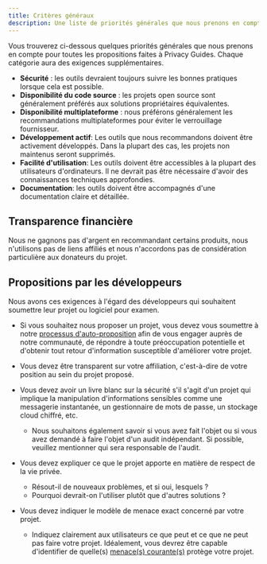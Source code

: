 ```yaml
---
title: Critères généraux
description: Une liste de priorités générales que nous prenons en compte pour toutes les propositions faites à Privacy Guides.
---
```


Vous trouverez ci-dessous quelques priorités générales que nous prenons en compte pour toutes les propositions faites à Privacy Guides. Chaque catégorie aura des exigences supplémentaires.

- **Sécurité** : les outils devraient toujours suivre les bonnes pratiques lorsque cela est possible.
- **Disponibilité du code source** : les projets open source sont généralement préférés aux solutions propriétaires équivalentes.
- **Disponibilité multiplateforme** : nous préférons généralement les recommandations multiplateformes pour éviter le verrouillage fournisseur.
- **Développement actif**: Les outils que nous recommandons doivent être activement développés. Dans la plupart des cas, les projets non maintenus seront supprimés.
- **Facilité d'utilisation**: Les outils doivent être accessibles à la plupart des utilisateurs d'ordinateurs. Il ne devrait pas être nécessaire d'avoir des connaissances techniques approfondies.
- **Documentation**: les outils doivent être accompagnés d'une documentation claire et détaillée.

## Transparence financière

Nous ne gagnons pas d'argent en recommandant certains produits, nous n'utilisons pas de liens affiliés et nous n'accordons pas de considération particulière aux donateurs du projet.

## Propositions par les développeurs

Nous avons ces exigences à l'égard des développeurs qui souhaitent soumettre leur projet ou logiciel pour examen.

- Si vous souhaitez nous proposer un projet, vous devez vous soumettre à notre [processus d'auto-proposition](https://discuss.privacyguides.net/t/about-the-project-showcase-category/114) afin de vous engager auprès de notre communauté, de répondre à toute préoccupation potentielle et d'obtenir tout retour d'information susceptible d'améliorer votre projet.

- Vous devez être transparent sur votre affiliation, c'est-à-dire de votre position au sein du projet proposé.

- Vous devez avoir un livre blanc sur la sécurité s'il s'agit d'un projet qui implique la manipulation d'informations sensibles comme une messagerie instantanée, un gestionnaire de mots de passe, un stockage cloud chiffré, etc.
    - Nous souhaitons également savoir si vous avez fait l'objet ou si vous avez demandé à faire l'objet d'un audit indépendant. Si possible, veuillez mentionner qui sera responsable de l'audit.

- Vous devez expliquer ce que le projet apporte en matière de respect de la vie privée.
    - Résout-il de nouveaux problèmes, et si oui, lesquels ?
    - Pourquoi devrait-on l'utiliser plutôt que d'autres solutions ?

- Vous devez indiquer le modèle de menace exact concerné par votre projet.
    - Indiquez clairement aux utilisateurs ce que peut et ce que ne peut pas faire votre projet. Idéalement, vous devrez être capable d'identifier de quelle(s) [menace(s) courante(s)](../basics/common-threats.md) protège votre projet.
